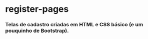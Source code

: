# register-pages

### Telas de cadastro criadas em HTML e CSS básico (e um pouquinho de Bootstrap).
